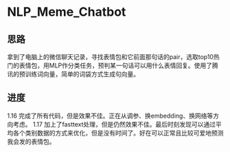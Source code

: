 # NLP_Meme_Chatbot

## 思路
拿到了电脑上的微信聊天记录，寻找表情包和它前面那句话的pair，选取top10热门的表情包，用MLP作分类任务，预判某一句话可以用什么表情回复。使用了腾讯的预训练词向量，简单的词袋方式生成句向量。

## 进度
1.16 完成了所有代码，但是效果不佳。正在从调参、换embedding、换网络等方向考虑。
1.17 加上了fasttext处理，但是仍然效果不佳。最后时刻发现可以通过平均各个类别数据的方式来优化，但是没有时间了。好在可以正常且比较可爱地预测我会发的表情包。
